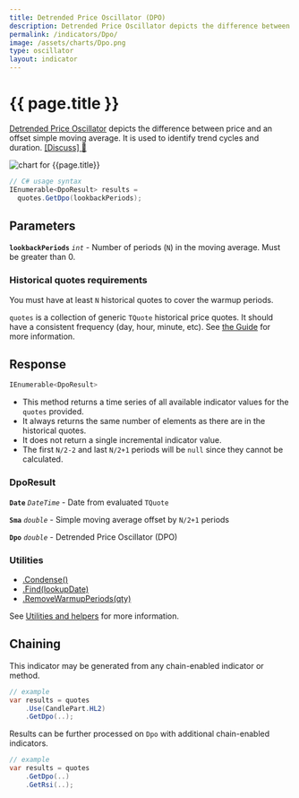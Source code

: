 ```yaml
---
title: Detrended Price Oscillator (DPO)
description: Detrended Price Oscillator depicts the difference between price and an offset simple moving average.  It is used to identify trend cycles and duration.
permalink: /indicators/Dpo/
image: /assets/charts/Dpo.png
type: oscillator
layout: indicator
---
```


# {{ page.title }}

[Detrended Price Oscillator](https://en.wikipedia.org/wiki/Detrended_price_oscillator) depicts the difference between price and an offset simple moving average.  It is used to identify trend cycles and duration.
[[Discuss] &#128172;](https://github.com/DaveSkender/Stock.Indicators/discussions/551 "Community discussion about this indicator")

![chart for {{page.title}}]({{page.image}})

```csharp
// C# usage syntax
IEnumerable<DpoResult> results =
  quotes.GetDpo(lookbackPeriods);
```

## Parameters

**`lookbackPeriods`** _`int`_ - Number of periods (`N`) in the moving average.  Must be greater than 0.

### Historical quotes requirements

You must have at least `N` historical quotes to cover the warmup periods.

`quotes` is a collection of generic `TQuote` historical price quotes.  It should have a consistent frequency (day, hour, minute, etc).  See [the Guide](pages/guide.md#historical-quotes) for more information.

## Response

```csharp
IEnumerable<DpoResult>
```

- This method returns a time series of all available indicator values for the `quotes` provided.
- It always returns the same number of elements as there are in the historical quotes.
- It does not return a single incremental indicator value.
- The first `N/2-2` and last `N/2+1` periods will be `null` since they cannot be calculated.

### DpoResult

**`Date`** _`DateTime`_ - Date from evaluated `TQuote`

**`Sma`** _`double`_ - Simple moving average offset by `N/2+1` periods

**`Dpo`** _`double`_ - Detrended Price Oscillator (DPO)

### Utilities

- [.Condense()](pages/utilities.md#condense)
- [.Find(lookupDate)](pages/utilities.md#find-indicator-result-by-date)
- [.RemoveWarmupPeriods(qty)](pages/utilities.md#remove-warmup-periods)

See [Utilities and helpers](pages/utilities.md#utilities-for-indicator-results) for more information.

## Chaining

This indicator may be generated from any chain-enabled indicator or method.

```csharp
// example
var results = quotes
    .Use(CandlePart.HL2)
    .GetDpo(..);
```

Results can be further processed on `Dpo` with additional chain-enabled indicators.

```csharp
// example
var results = quotes
    .GetDpo(..)
    .GetRsi(..);
```
